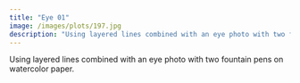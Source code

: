 ```yaml
---
title: "Eye 01"
image: /images/plots/197.jpg
description: "Using layered lines combined with an eye photo with two fountain pens on watercolor paper."
---
```


Using layered lines combined with an eye photo with two fountain pens on watercolor paper.
